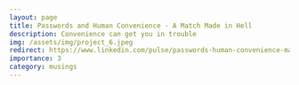 ```yaml
---
layout: page
title: Passwords and Human Convenience - A Match Made in Hell
description: Convenience can get you in trouble
img: /assets/img/project_6.jpeg
redirect: https://www.linkedin.com/pulse/passwords-human-convenience-match-made-hell-david-william-silva-phd/
importance: 3
category: musings
---
```

